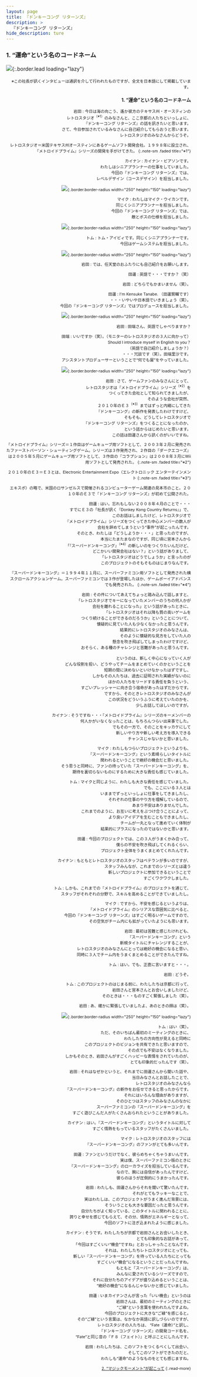 ```yaml
---
layout: page
title: 『ドンキーコング リターンズ』
description: >
  『ドンキーコング リターンズ』
hide_description: ture
---
```


### 1. “運命”という名のコードネーム

![](/interviews/jp/wii/sf8j/vol1/img/mainvisual1.jpg){:.border.lead loading="lazy"}

<DIV STYLE=" text-align: right; font-size: 77%; padding-top: 2px;">※この社長が訊くインタビューは通訳を介して行われたものですが、全文を日本語にして掲載しています。

### 1. “運命”という名のコードネーム

岩田
: 今日は海の向こう、遙か彼方のテキサス州・オースティンの<br>レトロスタジオ<sup>（※1）</sup>のみなさんと、ここ京都の人たちといっしょに、<br>『ドンキーコング リターンズ』の話を訊きたいと思います。<br>さて、今日参加されているみなさんに自己紹介してもらおうと思います。<br>レトロスタジオのみなさんからどうぞ。

レトロスタジオ＝米国テキサス州オースティンにあるゲームソフト開発会社。１９９８年に設立され、『メトロイドプライム』シリーズの開発を手がけてきた。
{:.note-sm .faded title="※1"}

カイナン
: カイナン・ピアソンです。<br>わたしはシニアプランナーの仕事をしていました。<br>今回の『ドンキーコング リターンズ』では、<br>レベルデザイン（コースデザイン）を担当しました。

![](/interviews/jp/wii/sf8j/vol1/img/photo1.jpg){:.border.border-radius width="250" height="150" loading="lazy"}

マイク
: わたしはマイク・ウイカンです。<br>同じくシニアプランナーを担当しました。<br>今回の『ドンキーコング リターンズ』では、<br>敵とボスの仕様を担当しました。

![](/interviews/jp/wii/sf8j/vol1/img/photo2.jpg){:.border.border-radius width="250" height="150" loading="lazy"}

トム
: トム・アイビィです。同じくシニアプランナーです。<br>今回はゲームシステムを担当しました。

![](/interviews/jp/wii/sf8j/vol1/img/photo3.jpg){:.border.border-radius width="250" height="150" loading="lazy"}

岩田
: では、任天堂のおふたりにも自己紹介をお願いします。

田邊
: 英語で・・・ですか？（笑）

岩田
: どちらでもかまいません（笑）。

田邊
: I'm Kensuke Tanabe. （田邊賢輔です）<br>・・・いやいや日本語でいきましょう（笑）。<br>今回の『ドンキーコング リターンズ』ではプロデュースを担当しました。

![](/interviews/jp/wii/sf8j/vol1/img/photo4.jpg){:.border.border-radius width="250" height="150" loading="lazy"}

岩田
: 田端さん、英語でしゃべりますか？

田端
: いいですか（笑）。（モニターのレトロスタジオの３人に向かって）<br>Should I introduce myself in English to you？<br>（英語で自己紹介しましょうか？）<br>・・・冗談です（笑）。田端里沙です。<br>アシスタントプロデューサーということで“何でも屋”をやっていました。

![](/interviews/jp/wii/sf8j/vol1/img/photo5.jpg){:.border.border-radius width="250" height="150" loading="lazy"}

岩田
: さて、ゲームファンのみなさんにとって、<br>レトロスタジオは『メトロイドプライム』シリーズ<sup>（※2）</sup>を<br>つくってきた会社として知られてきましたが、<br>そのような会社が突然、<br>２０１０年のＥ３<sup>（※3）</sup>まではずっと内緒にしてきた<br>『ドンキーコング』の新作を発表したわけですけど、<br>そもそも、どうしてレトロスタジオで<br>『ドンキーコング リターンズ』をつくることになったのか、<br>という話からはじめたいと思います。<br>この話は田邊さんから訊くのがいいですね。

『メトロイドプライム』シリーズ＝１作目はゲームキューブ用ソフトとして、２００３年２月に発売されたファーストパーソン・シューティングゲーム。シリーズは３作発売され、２作目の『ダークエコーズ』は２００５年５月にゲームキューブ用ソフトとして、３作目の『コラプション』は２００８年３月にWii用ソフトとして発売された。
{:.note-sm .faded title="※2"}

２０１０年のＥ３＝Ｅ３とは、Electronic Entertainment Expo（エレクトロニック エンターテインメント
{:.note-sm .faded title="※3"}

 エキスポ）の略で、米国のロサンゼルスで開催されるコンピューターゲーム関連の見本市のこと。２０１０年のＥ３で『ドンキーコング リターンズ』が初めて公開された。

田邊
: はい。忘れもしない２００８年４月のことで・・・<br>すでにＥ３の「社長が訊く『Donkey Kong Country Returns』」で、<br>このお話はしましたけど、レトロスタジオで<br>『メトロイドプライム』シリーズをつくってきた中心メンバーの数人が<br>会社を辞めてしまうという“事件”が起こったんです。<br>そのとき、わたしは「どうしようか・・・」と思ったのですが、<br>本当にたまたまなのですが、同じ頃に宮本さんから<br>「『スーパードンキーコング』<sup>（※4）</sup>の新しいのをつくりたいんだけど、<br>どこかいい開発会社はない？」という話がありまして、<br>「レトロスタジオはどうでしょうか」と言ったのが<br>このプロジェクトのそもそものはじまりなんです。

『スーパードンキーコング』＝１９９４年１１月に、スーパーファミコン用ソフトとして発売された横スクロールアクションゲーム。スーパーファミコンでは３作が登場したほか、ゲームボーイアドバンスでも発売された。
{:.note-sm .faded title="※4"}

岩田
: その件についてあえてちょっと踏み込んで話しますと、<br>「レトロスタジオでキーになっていたメンバーのうちの何人かが<br>会社を離れることになった」という話があったときに、<br>「レトロスタジオはそれ以降も質の高いゲームを<br>つくり続けることができるのだろうか」ということについて、<br>懐疑的に見ていた人も少なくなかったと思うんです。<br>結果的にレトロスタジオのみなさんは、<br>そのように懐疑的な見方をしていた人の<br>懸念を吹き飛ばしてしまったわけですけど、<br>おそらく、ある種のチャレンジと苦難があったと思うんです。<br><br>というのは、新しく中心になっていく人が<br>どんな役割を担い、どうやってチームをまとめていくのかということを<br>短期の間に決めないといけなかったはずですし、<br>しかもその人たちは、過去に証明された実績がないのに<br>ほかの人たちをリードする責任を負うという、<br>すごいプレッシャーに向き合う宿命があったはずだからです。<br>ですから、そのときレトロスタジオのみなさんが<br>この状況をどういうふうに考えていたのかを、<br>少しお話してほしいのですが。

カイナン
: そうですね・・・『メトロイドプライム』シリーズのキーメンバーの<br>何人かがいなくなったことは、もちろんつらい出来事でした。<br>でもその一方で、そのことをキッカケにして<br>新しいやり方や新しい考え方を導入できる<br>チャンスじゃないかと思いました。

マイク
: わたしもつらいプロジェクトというよりも、<br>『スーパードンキーコング』という素晴らしいタイトルに<br>関われるということで絶好の機会だと思いました。<br>そう思うと同時に、ファンの待っていた『スーパードンキーコング』を、<br>期待を裏切らないものにするために大きな責任も感じていました。

トム
: マイクと同じように、わたしも大きな責任を感じていました。<br>でも、ここにいる３人とは<br>いままでずっといっしょに仕事をしてきましたし、<br>それぞれの仕事のやり方を理解しているので、<br>あまり不安はありませんでした。<br>これまでのように、お互いに考えをぶつけ合うことによって、<br>より良いアイデアを生むこともできましたし、<br>チームが一丸となって進めていく体制が<br>結果的にプラスになったのではないかと思います。

田邊
: 今回のプロジェクトでは、この３人がうまくかみ合って、<br>僕らの不安を吹き飛ばしてくれるくらい、<br>プロジェクト全体をうまくまとめてくれたんです。

カイナン
: もともとレトロスタジオのスタッフはベテランが多いのですが、<br>スタッフみんなが、これまでのシリーズとは違う<br>新しいプロジェクトに参加できるということで<br>すごくワクワクしました。

トム
: しかも、これまでの『メトロイドプライム』のプロジェクトを通じて、<br>スタッフがそれぞれの分野で、スキルを高めることができていましたし。

マイク
: ですから、不安を感じるというよりは、<br>『メトロイドプライム』のシリアスな雰囲気に比べると、<br>今回の『ドンキーコング リターンズ』はすごく明るいゲームですので、<br>その空気がチーム内にも拡がっていたようにも思います。

岩田
: 最初は苦難と感じたけれども、<br>『スーパードンキーコング』という<br>新規タイトルにチャレンジすることが、<br>レトロスタジオのみなさんにとっては絶好の機会になると思い、<br>同時に３人でチーム内をうまくまとめることができたんですね。

トム
: はい。でも、正直に言いますと・・・。

岩田
: どうぞ。

トム
: このプロジェクトのはじまる前に、わたしたちは京都に行って、<br>岩田さんと宮本さんとお会いしましたけど、<br>そのときは・・・ものすごく緊張しました（笑）。

岩田
: あ、確かに緊張していましたよ、あのときの顔は（笑）。

![](/interviews/jp/wii/sf8j/vol1/img/photo6.jpg){:.border.border-radius width="250" height="150" loading="lazy"}

トム
: はい（笑）。<br>ただ、そのいちばん最初のミーティングのときに、<br>わたしたちの方向性が見えると同時に<br>このプロジェクトのビジョンを共有できたと思いますので、<br>その点でも不安はなくなりました。<br>しかもそのとき、岩田さんがすごくハッピーな表情をされていたのが、<br>とても印象的だったんです（笑）。

岩田
: それはなぜかというと、それまでに田邊さんから聞いた話や、<br>当日みなさんとお話したことで、<br>レトロスタジオのみなさんなら<br>『スーパードンキーコング』の新作をお任せできると思ったからです。<br>それにはいろんな理由がありますが、<br>そのひとつはスタッフのみなさんのなかに<br>スーパーファミコンの『スーパードンキーコング』を<br>すごく遊びこんだ人がたくさんおられたということがありました。

カイナン
: はい。『スーパードンキーコング』というタイトルに対して<br>すごく情熱をもっているスタッフがたくさんいました。

マイク
: レトロスタジオのスタッフには<br>『スーパードンキーコング』のファンがとても多いんです。

田邊
: ファンというだけでなく、彼らめちゃくちゃうまいんです。<br>実は僕、スーパーファミコン版のときに<br>『スーパードンキーコング』のローカライズを担当しているんです。<br>なので、腕には自信があったんですけど、<br>彼らのほうが圧倒的にうまかったんです。

岩田
: わたしも、田邊さんからそれを聞いて驚いたんです。<br>それがとてもラッキーなことで、<br>実はわたしは、このプロジェクトがうまく進んだ背景には、<br>そういうことも大きな要因だったと思うんです。<br>自分たちがよく知っている、このタイトルに関われることに、<br>誇りと幸せを感じてもらえて、その分、情熱がエネルギーとなって、<br>今回のソフトに注ぎ込まれたように感じました。

カイナン
: そうです。わたしたちが京都で岩田さんとお会いしたとき、<br>とても印象的なお話があって、<br>「今回はすごくいい“機会”ですね」とおっしゃったことなんです。<br>それは、わたしたちレトロスタジオにとっても、<br>新しい『スーパードンキーコング』を待っている人たちにとっても<br>すごくいい“機会”になるということだったんですね。<br>もともと『スーパードンキーコング』は、<br>みんなに愛されているシリーズですので、<br>それに自分たちのアイデアが盛り込めるということは、<br>“絶好の機会”になるんじゃないかと感じていました。

田邊
: いまカイナンさんが言った「いい機会」というのは<br>岩田さんは、最初のミーティングのときに<br>“ご縁”という言葉を使われたんですよね。<br>今回のプロジェクトに大きな“ご縁”を感じると。<br>その“ご縁”という言葉は、なかなか英語に訳しづらいのですが、<br>レトロスタジオの人たちは、 “Fate（運命）”と訳し、<br>『ドンキーコング リターンズ』の開発コード名を、<br>“Fate”と同じ音の『Ｆ８（フェイト）』と呼ぶことにしたんです。

岩田
: わたしたちは、このソフトをつくるべくして出会い、<br>そしてこのソフトができたのだと、<br>わたしも“運命”のようなものをとても感じますね。



[2. “マジックモーメント”が起こって](2.md)
{:.read-more}

